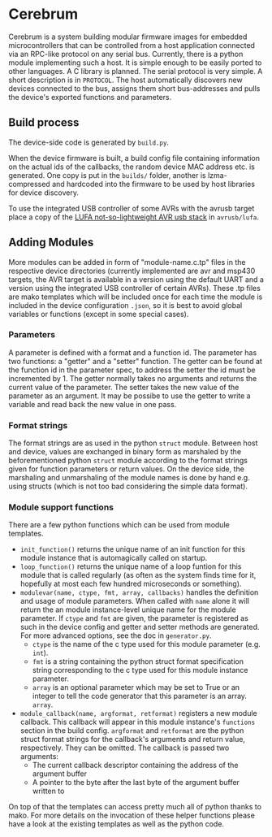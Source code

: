 # Cerebrum

Cerebrum is a system building modular firmware images for embedded
microcontrollers that can be controlled from a host application connected via
an RPC-like protocol on any serial bus. Currently, there is a python module
implementing such a host. It is simple enough to be easily ported to other
languages. A C library is planned.  The serial protocol is very simple. A short
description is in ```PROTOCOL```.  The host automatically discovers new devices
connected to the bus, assigns them short bus-addresses and pulls the device's
exported functions and parameters.

## Build process

The device-side code is generated by ```build.py```.

When the device firmware is built, a build config file containing information
on the actual ids of the callbacks, the random device MAC address etc. is
generated. One copy is put in the ```builds/``` folder, another is
lzma-compressed and hardcoded into the firmware to be used by host libraries
for device discovery.

To use the integrated USB controller of some AVRs with the avrusb target place a
copy of the [LUFA not-so-lightweight AVR usb stack](http://www.fourwalledcubicle.com/LUFA.php)
in ```avrusb/lufa```.

## Adding Modules

More modules can be added in form of "module-name.c.tp" files in the respective
device directories (currently implemented are avr and msp430 targets, the AVR
target is available in a version using the default UART and a version using the
integrated USB controller of certain AVRs). These .tp files are mako templates
which will be included once for each time the module is included in the device
configuration ```.json```, so it is best to avoid global variables or functions
(except in some special cases).

### Parameters

A parameter is defined with a format and a function id. The parameter has two
functions: a "getter" and a "setter" function. The getter can be found at the
function id in the parameter spec, to address the setter the id must be
incremented by 1. The getter normally takes no arguments and returns the
current value of the parameter. The setter takes the new value of the parameter
as an argument. It may be possibe to use the getter to write a variable and
read back the new value in one pass.

### Format strings

The format strings are as used in the python ```struct``` module. Between host
and device, values are exchanged in binary form as marshaled by the
beforementioned python ```struct``` module according to the format strings given
for function parameters or return values. On the device side, the marshaling and
unmarshaling of the module names is done by hand e.g. using structs (which is
not too bad considering the simple data format).

### Module support functions

There are a few python functions which can be used from module templates.

 * ```init_function()``` returns the unique name of an init function for this
   module instance that is automagically called on startup.
 * ```loop_function()``` returns the unique name of a loop funtion for this
   module that is called regularly (as often as the system finds time for it,
   hopefully at most each few hundred microseconds or something). 
 * ```modulevar(name, ctype, fmt, array, callbacks)``` handles the definition
   and usage of module parameters. When called with ```name``` alone it will
   return the an module instance-level unique name for the module parameter.  If
   ```ctype``` and ```fmt``` are given, the parameter is registered as such in
   the device config and getter and setter methods are generated. For more
   advanced options, see the doc in ```generator.py```.
    * ```ctype``` is the name of the c type used for this module parameter (e.g.
      ```int```).
    * ```fmt``` is a string containing the python struct format specification
      string corresponding to the c type used for this module instance
      parameter.
    * ```array``` is an optional parameter which may be set to True or an
	  integer to tell the code generator that this parameter is an array.
      ```array```.
 * ```module_callback(name, argformat, retformat)``` registers a new module
   callback. This callback will appear in this module instance's ```functions```
   section in the build config. ```argformat``` and ```retformat``` are the
   python struct format strings for the callback's arguments and return value,
   respectively. They can be omitted. The callback is passed two arguments:
    * The current callback descriptor containing the address of the argument
      buffer
    * A pointer to the byte after the last byte of the argument buffer written
      to

On top of that the templates can access pretty much all of python thanks to
mako. For more details on the invocation of these helper functions please have
a look at the existing templates as well as the python code.
